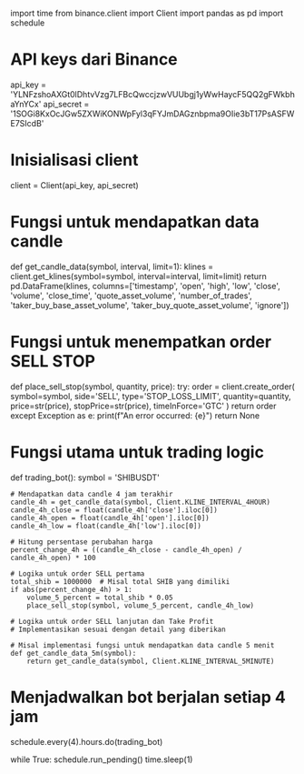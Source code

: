 
import time
from binance.client import Client
import pandas as pd
import schedule

# API keys dari Binance
api_key = 'YLNFzshoAXGt0lDhtvVzg7LFBcQwccjzwVUUbgj1yWwHaycF5QQ2gFWkbhaYnYCx'
api_secret = '1SOGi8KxOcJGw5ZXWiKONWpFyl3qFYJmDAGznbpma9OIie3bT17PsASFWE7SIcdB'

# Inisialisasi client
client = Client(api_key, api_secret)

# Fungsi untuk mendapatkan data candle
def get_candle_data(symbol, interval, limit=1):
    klines = client.get_klines(symbol=symbol, interval=interval, limit=limit)
    return pd.DataFrame(klines, columns=['timestamp', 'open', 'high', 'low', 'close', 'volume', 'close_time', 
                                         'quote_asset_volume', 'number_of_trades', 'taker_buy_base_asset_volume', 
                                         'taker_buy_quote_asset_volume', 'ignore'])

# Fungsi untuk menempatkan order SELL STOP
def place_sell_stop(symbol, quantity, price):
    try:
        order = client.create_order(
            symbol=symbol,
            side='SELL',
            type='STOP_LOSS_LIMIT',
            quantity=quantity,
            price=str(price),
            stopPrice=str(price),
            timeInForce='GTC'
        )
        return order
    except Exception as e:
        print(f"An error occurred: {e}")
        return None

# Fungsi utama untuk trading logic
def trading_bot():
    symbol = 'SHIBUSDT'
    
    # Mendapatkan data candle 4 jam terakhir
    candle_4h = get_candle_data(symbol, Client.KLINE_INTERVAL_4HOUR)
    candle_4h_close = float(candle_4h['close'].iloc[0])
    candle_4h_open = float(candle_4h['open'].iloc[0])
    candle_4h_low = float(candle_4h['low'].iloc[0])
    
    # Hitung persentase perubahan harga
    percent_change_4h = ((candle_4h_close - candle_4h_open) / candle_4h_open) * 100
    
    # Logika untuk order SELL pertama
    total_shib = 1000000  # Misal total SHIB yang dimiliki
    if abs(percent_change_4h) > 1:
        volume_5_percent = total_shib * 0.05
        place_sell_stop(symbol, volume_5_percent, candle_4h_low)
    
    # Logika untuk order SELL lanjutan dan Take Profit
    # Implementasikan sesuai dengan detail yang diberikan
    
    # Misal implementasi fungsi untuk mendapatkan data candle 5 menit
    def get_candle_data_5m(symbol):
        return get_candle_data(symbol, Client.KLINE_INTERVAL_5MINUTE)

# Menjadwalkan bot berjalan setiap 4 jam
schedule.every(4).hours.do(trading_bot)

while True:
    schedule.run_pending()
    time.sleep(1)
